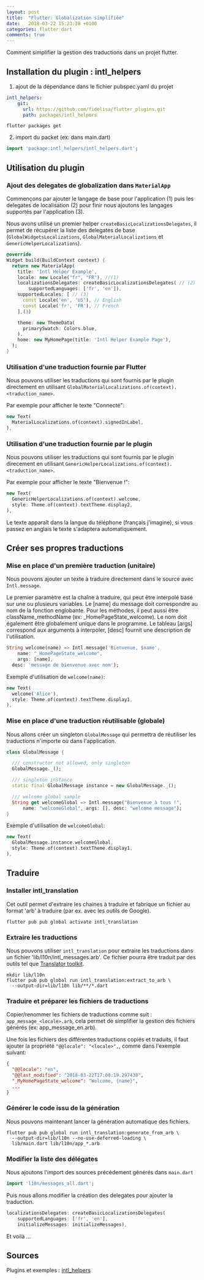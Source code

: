 ```yaml
---
layout: post
title:  "Flutter: Globalization simplifiée"
date:   2018-03-22 15:23:28 +0100
categories: flutter dart
comments: true
---
```


Comment simplifier la gestion des traductions dans un projet flutter.

## Installation du plugin : intl_helpers

1. ajout de la dépendance dans le fichier pubspec.yaml du projet

```yaml
intl_helpers:
    git:
      url: https://github.com/fidelisa/flutter_plugins.git
      path: packages/intl_helpers
```
```shell
flutter packages get
```

2. import du packet (ex: dans main.dart)

```dart
import 'package:intl_helpers/intl_helpers.dart';
```

## Utilisation du plugin

### Ajout des delegates de globalization dans `MaterialApp`

Commençons par ajouter le langage de base pour l'application (1) puis les delegates de localisation (2) pour finir nous ajoutons les langages supportés par l'application (3).

Nous avons utilisé un premier helper `createBasicLocalizationsDelegates`, il permet de récupérer la liste des delegates de base (`GlobalWidgetsLocalizations`, `GlobalMaterialLocalizations` et `GenericHelperLocalizations`).

```dart
@override
Widget build(BuildContext context) {
  return new MaterialApp(
    title: 'Intl Helper Example',
    locale: new Locale("fr", "FR"), //(1)
    localizationsDelegates: createBasicLocalizationsDelegates( // (2)
        supportedLanguages: ['fr', 'en']),
    supportedLocales: [ // (3)
      const Locale('en', 'US'), // English
      const Locale('fr', 'FR'), // French
    ],(3)

    theme: new ThemeData(
      primarySwatch: Colors.blue,
    ),
    home: new MyHomePage(title: 'Intl Helper Example Page'),
  );
}
```

### Utilisation d'une traduction fournie par Flutter

Nous pouvons utiliser les traductions qui sont fournis par le plugin directement en utilisant `GlobalMaterialLocalizations.of(context).<traduction_name>`. 

Par exemple pour afficher le texte "Connecté":

```dart
new Text(
  MaterialLocalizations.of(context).signedInLabel,
),
```

### Utilisation d'une traduction fournie par le plugin

Nous pouvons utiliser les traductions qui sont fournis par le plugin direcement en utilisant `GenericHelperLocalizations.of(context).<traduction_name>`. 

Par exemple pour afficher le texte "Bienvenue !":

```dart
new Text(
  GenericHelperLocalizations.of(context).welcome,
  style: Theme.of(context).textTheme.display2,
),
```

Le texte apparaît dans la langue du téléphone (français j'imagine), si vous passez en anglais le texte s'adaptera automatiquement.

## Créer ses propres traductions

### Mise en place d'un première traduction (unitaire)

Nous pouvons ajouter un texte à traduire directement dans le source avec `Intl.message`.

Le premier paramètre est la chaîne à traduire, qui peut être interpolé basé sur une ou plusieurs variables. Le [name] du message doit correspondre au nom de la fonction englobante. Pour les méthodes, il peut aussi être className_methodName (ex: _HomePageState_welcome). 
Le nom doit également être globalement unique dans le programme.
Le tableau [args] correspond aux arguments à interpoler, [desc] fournit une description de l'utilisation.

```dart
String welcome(name) => Intl.message('Bienvenue, $name',
    name: "_HomePageState_welcome",
    args: [name],
  desc: 'message de bienvenue avec nom');
```

Exemple d'utilisation de `welcome(name)`:
```dart
new Text(
  welcome('Alice'),
  style: Theme.of(context).textTheme.display1,
),
```

### Mise en place d'une traduction réutilisable (globale)

Nous allons créer un singleton `GlobalMessage` qui permettra de réutiliser les traductions n'importe où dans l'application.

```dart
class GlobalMessage {

  /// constructor not allowed, only singleton
  GlobalMessage._();

  /// singleton instance
  static final GlobalMessage instance = new GlobalMessage._();

  /// welcome global sample
  String get welcomeGlobal => Intl.message("Bienvenue à tous !",
      name: "welcomeGlobal", args: [], desc: "welcome message");
}
```
Exemple d'utilisation de `welcomeGlobal`:
```dart
new Text(
  GlobalMessage.instance.welcomeGlobal,
  style: Theme.of(context).textTheme.display1,
),
```

## Traduire

### Installer intl_translation

Cet outil permet d'extraire les chaines à traduire et fabrique un fichier au format 'arb' à traduire (par ex. avec les outils de Google).

```shell
flutter pub pub global activate intl_translation
```

### Extraire les traductions

Nous pouvons utiliser `intl_translation` pour extraire les traductions dans un fichier 'lib/l10n/intl_messages.arb'. Ce fichier pourra être traduit par des outils tel que [Translator toolkit](https://translate.google.com/toolkit/).

```shell
mkdir lib/l10n
flutter pub pub global run intl_translation:extract_to_arb \
  --output-dir=lib/l10n lib/**/*.dart
```

### Traduire et préparer les fichiers de traductions

Copier/renommer les fichiers de traductions comme suit : `app_message_<locale>.arb`, cela permet de simplifier la gestion des fichiers générés (ex: app_message_en.arb). 

Une fois les fichiers des différentes traductions copiés et traduits, il faut ajouter la propriété `"@@locale": "<locale>",`, comme dans l'exemple suivant:

```json
{
  "@@locale": "en",
  "@@last_modified": "2018-03-22T17:00:19.297438",
  "_MyHomePageState_welcome": "Welcome, {name}",
  ...
}
```

### Générer le code issu de la génération

Nous pouvons maintenant lancer la génération automatique des fichiers.

```shell
flutter pub pub global run intl_translation:generate_from_arb \
  --output-dir=lib/l10n --no-use-deferred-loading \
  lib/main.dart lib/l10n/app_*.arb
```

### Modifier la liste des délégates 

Nous ajoutons l'import des sources précédement générés dans `main.dart`

```dart
import 'l10n/messages_all.dart';
```

Puis nous allons modifier la création des delegates pour ajouter la traduction.

```dart
localizationsDelegates: createBasicLocalizationsDelegates(
    supportedLanguages: ['fr', 'en'],
    initializeMessages: initializeMessages),
```

Et voilà ...

## Sources 
Plugins et exemples : [intl_helpers](https://github.com/fidelisa/flutter_plugins/tree/master/packages/intl_helpers)


